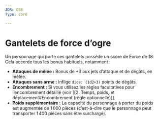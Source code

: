```yaml
---
JDR: OSE
Type: core

---
```

# Gantelets de force d’ogre

Un personnage qui porte ces gantelets possède un score de Force de 18. Cela accorde tous les bonus habituels, notamment :

- **Attaques de mêlée :** Bonus de +3 aux jets d’attaque et de dégâts, en mêlée.
- **Attaques sans arme :** Inflige `dice: (1d2+3)` points de dégâts.
- **Encombrement :** Si vous utilisez les règles facultatives pour l’encombrement détaillé (voir [[2. Temps, poids, et déplacement#Encombrement (règle optionnelle)]].
- **Poids supplémentaire :** La capacité du personnage à porter du poids est augmentée de 1 000 pièces (c’est-à-dire que le personnage peut transporter 1 400 pièces sans être surchargé).